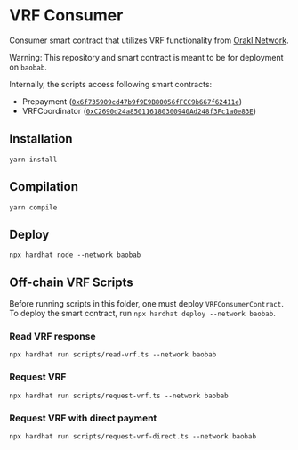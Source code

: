 # VRF Consumer

Consumer smart contract that utilizes VRF functionality from [Orakl Network](https://github.com/bisonai-cic/ICN).

Warning: This repository and smart contract is meant to be for deployment on `baobab`.

Internally, the scripts access following smart contracts:

* Prepayment ([`0x6f735909cd47b9f9E9B80056fFCC9b667f62411e`](https://baobab.scope.klaytn.com/account/0x6f735909cd47b9f9E9B80056fFCC9b667f62411e))
* VRFCoordinator ([`0xC2690d24a850116180300940Ad248f3Fc1a0e83E`](https://baobab.scope.klaytn.com/account/0xC2690d24a850116180300940Ad248f3Fc1a0e83E))

## Installation

```shell
yarn install
```

## Compilation

```shell
yarn compile
```

## Deploy

```shell
npx hardhat node --network baobab
```

## Off-chain VRF Scripts

Before running scripts in this folder, one must deploy `VRFConsumerContract`.
To deploy the smart contract, run `npx hardhat deploy --network baobab`.

### Read VRF response

```
npx hardhat run scripts/read-vrf.ts --network baobab
```

### Request VRF

```
npx hardhat run scripts/request-vrf.ts --network baobab
```

### Request VRF with direct payment

```
npx hardhat run scripts/request-vrf-direct.ts --network baobab
```
